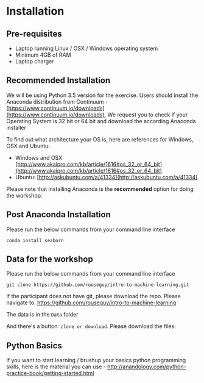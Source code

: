 # Installation

## Pre-requisites
* Laptop running Linux / OSX / Windows operating system
* Minimum 4GB of RAM
* Laptop charger

## Recommended Installation
We will be using Python 3.5 version for the exercise. Users should install the Anaconda distribution from Continuum - [https://www.continuum.io/downloads](https://www.continuum.io/downloads). We request you to check if your Operating System is 32 bit or 64 bit and download the according Anaconda installer

To find out what architecture your OS is, here are references for Windows, OSX and Ubuntu: 

- Windows and OSX: [http://www.akaipro.com/kb/article/1616#os_32_or_64_bit](http://www.akaipro.com/kb/article/1616#os_32_or_64_bit)
- Ubuntu: [http://askubuntu.com/a/41334](http://askubuntu.com/a/41334)

Please note that installing Anaconda is the **recommended** option for doing the workshop.

## Post Anaconda Installation
Please run the below commands from your command line interface

```conda install seaborn```

## Data for the workshop
Please run the below commands from your command line interface

```git clone https://github.com/rouseguy/intro-to-machine-learning.git```

If the participant does not have git, please download the repo. Please navigate to:
https://github.com/rouseguy/intro-to-machine-learning

The data is in the `Data` folder

And there's a button: `clone or download`. Please download the files.


## Python Basics
If you want to start learning / brushup your basics python programming skills, here is the material you can use - http://anandology.com/python-practice-book/getting-started.html
